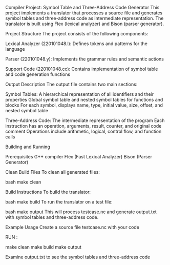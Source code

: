 Compiler Project: Symbol Table and Three-Address Code Generator
This project implements a translator that processes a source file and generates symbol tables and three-address code as intermediate representation. The translator is built using Flex (lexical analyzer) and Bison (parser generator).

Project Structure
The project consists of the following components:

Lexical Analyzer (220101048.l): Defines tokens and patterns for the language

Parser (220101048.y): Implements the grammar rules and semantic actions

Support Code (220101048.cc): Contains implementation of symbol table and code generation functions

Output Description
The output file contains two main sections:

Symbol Tables: A hierarchical representation of all identifiers and their properties
Global symbol table and nested symbol tables for functions and blocks
For each symbol, displays name, type, initial value, size, offset, and nested symbol table

Three-Address Code: The intermediate representation of the program
Each instruction has an operation, arguments, result, counter, and original code comment
Operations include arithmetic, logical, control flow, and function calls


Building and Running

Prerequisites
G++ compiler
Flex (Fast Lexical Analyzer)
Bison (Parser Generator)

Clean Build Files
To clean all generated files:

bash
make clean

Build Instructions
To build the translator:

bash
make build
To run the translator on a test file:

bash
make output
This will process testcase.nc and generate output.txt with symbol tables and three-address code.


Example Usage
Create a source file testcase.nc with your code

RUN :

make clean
make build 
make output


Examine output.txt to see the symbol tables and three-address code